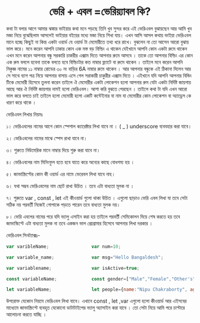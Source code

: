 <h1 align="center">ভেরি + এবল =ভেরিয়্যাবল কি?</h1>
কথা টা বলার আগে আমার ঝঙ্কার ভাইয়ার কথা মনে পড়ছে তিনি খুব সুন্দর করে এই ভেরিএবল বুঝায়ছেন আর আমি খুব মজা নিয়ে বুঝেছিলাম আসলেই ভাইয়ার বইয়ের মধ্যে মজা নিয়ে শিখা যায়। এখন আসি আসল কথায় ভাইয়া ভেরিএবল মানে হচ্ছে কিছুই না কিন্ত একটা ওয়ার্ড যে ওয়ার্ড টা মেমোরীতে তথ্য ধরে রাখে। বুঝলেন না তো আসেন আরো বুঝায় ভাল করে। মনে করেন আপনি ঢাকার কোন এক মস্ত বড় বিল্ডিং এ থাকেন যেইখানে আপনি কোন একটা রুমে থাকেন এখন মনে করেন আপনার বন্ধু সরকারি চাকরীর এক্সাম দিতে আপনার রুমে আসবে । তাকে তো আপনার বিল্ডিং এর কোন এক রুম বললে হবেনা তাকে বলতে হবে বিল্ডিংটার কত নাম্বার ফ্ল্যাটে বা রুমে থাকেন । তাইলে মনে করেন আপনি নিকুজ্ঞ নামের ১১ নাম্বার রোডের ৩০ নং বাড়ির 6A নাম্বার রুমে থাকেন । আর আপনার বন্ধুকে এই ঠিকানা দিলেন আর সে সাথে ব্যাগ পত্র নিয়ে আপনার বাসায় এসে গেল সরাকারী চাকুরীর এক্সাম দিতে । এইখানে যদি আপনি আপনার বিন্ডিং টিকে মেমোরী হিসেবে তুলনা করেন তাইলে ঐ মেমোরীর একটা লোকেশন হলো আপনার রুম যেটা একটা নির্দিষ্ট জায়গায় আছে আর ঐ নির্দিষ্ট জায়গার নামই হলো ভেরিএবল। আশা করি বুঝতে পেরছেন । তাইলে কথা টা যদি এখন আরো ভাল করে বলতে চাই তাইলে হলো মেমোরী হলো একটি কন্টেইনার বা নাম যা মেমোরীর কোন লোকেশন বা অ্যাড্রেস কে ধারণ করে থাকে । 

ভেরিএবল লিখার নিয়মঃ

১। ভেরিএবলের নামের আগে কোন স্পেশাল ক্যারেক্টার লিখা যাবে না ।  ( _ ) underscore ব্যববহার করা যাবে। 

২। ভেরিএবলের নামের মাঝে স্পেস রাখা যাবে না। 

৩। শুরুতে নিউমেরিক মানে নাম্বার দিয়ে শুরু করা যাবে না।

৪। ভেরিএবলের নাম মিনিংফুল হতে হবে যাতে করে অন্যের কাছে বোধগম্য হয় ।

৫। জাভাস্ক্রিপ্টের কোন কী ওয়ার্ড এর নামে ভেরেবল লিখা যাবে নাহ।

৬। যথা সম্ভব ভেরিএবলের নাম ছোট রাখা উচিত । তবে এটা বাধ্যতা মূলক না ।

৭। শুরুতে var , const , let এই কীওয়ার্ড গুলো থাকা উচিত । এগুলো ছাড়াও ভেরি এবল লিখা যা তবে সেটা সঠিক নয় পরবর্তী নিজেই গোপাকে পড়তে পারেন তবে বাধ্যতা মুলক নয়। 

৮। ভেরি এবলের নামের পরে যদি ভ্যালু এসাইন করা হয় তাইলে পরবর্তী সেমিকোলন দিয়ে শেষ করতে হয় তবে জাভাস্কিপ্টে এটা বাধ্যতা মুলক না তবে একজন ভাল প্রোগ্রামার হিসেবে আপনার লিখা দরকার ।

ভেরিএবল সিনট্যাক্সঃ-

```javascript
var varibleName;       			var num=10;

var variable_name;			    var msg="Hello Bangaldesh";

var variablename;				var isActive=true;

const variableName;				const gender=["Male","Female","Other's"];			

let variableName;				let people={name:"Nipu Chakraborty", age:22, mobile:"01827263486"}
```

উপরোক্ত  যেকোন নিয়মে ভেরিএবল লিখা যাবে। এখানে const , let ,var এগুলো হলো কীওয়ার্ড আর এইসবের মাধ্যেমে জাভাস্ক্রিপ্টে ব্যবহৃত যেকোনো ডাটাটাইপের ভ্যালু অ্যাসাইন  করা যাবে । তো সেটা নিয়ে আমি পরে চাপ্টারে আলোচনা করতে যাচ্ছি । 
